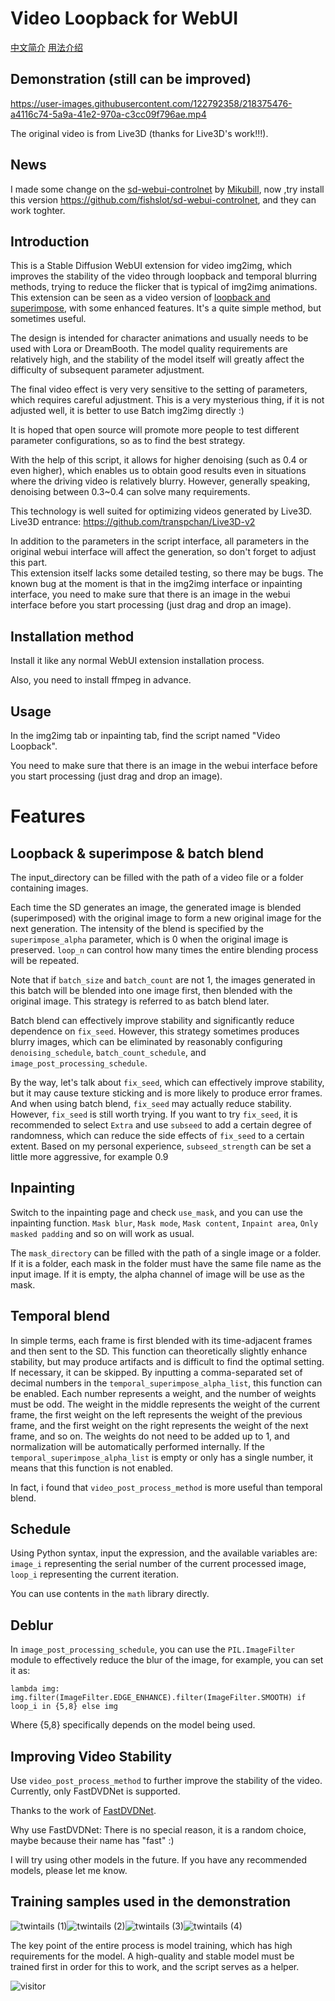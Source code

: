 # Video Loopback for WebUI

[中文简介](https://github.com/fishslot/video_loopback_for_webui/blob/main/README_zh.md)
[用法介绍](https://github.com/fishslot/video_loopback_for_webui/wiki)

## Demonstration (still can be improved)

https://user-images.githubusercontent.com/122792358/218375476-a4116c74-5a9a-41e2-970a-c3cc09f796ae.mp4

The original video is from Live3D (thanks for Live3D's work!!!).
## News
I made some change on the [sd-webui-controlnet](https://github.com/Mikubill/sd-webui-controlnet) by [Mikubill](https://github.com/Mikubill), now ,try install this version https://github.com/fishslot/sd-webui-controlnet, and they can work toghter.

## Introduction

This is a Stable Diffusion WebUI extension for video img2img, which improves the stability of the video through loopback and temporal blurring methods, 
trying to reduce the flicker that is typical of img2img animations. 
This extension can be seen as a video version of [loopback and superimpose](https://github.com/DiceOwl/StableDiffusionStuff/blob/main/loopback_superimpose.py), 
with some enhanced features. It's a quite simple method, but sometimes useful.

The design is intended for character animations and usually needs to be used with Lora or DreamBooth. 
The model quality requirements are relatively high, and the stability of the model itself will greatly affect the difficulty of subsequent parameter adjustment.

The final video effect is very very sensitive to the setting of parameters, which requires careful adjustment. 
This is a very mysterious thing, if it is not adjusted well, it is better to use Batch img2img directly :)

It is hoped that open source will promote more people to test different parameter configurations, so as to find the best strategy.

With the help of this script, it allows for higher denoising (such as 0.4 or even higher), which enables us to obtain good results even in situations where the driving video is relatively blurry. However, generally speaking, denoising between 0.3~0.4 can solve many requirements.

This technology is well suited for optimizing videos generated by Live3D. Live3D entrance: https://github.com/transpchan/Live3D-v2

In addition to the parameters in the script interface, all parameters in the original webui interface will affect the generation, so don't forget to adjust this part.
<br>
This extension itself lacks some detailed testing, so there may be bugs.
The known bug at the moment is that in the img2img interface or inpainting interface, you need to make sure that there is an image in the webui interface before you start processing (just drag and drop an image).



## Installation method

Install it like any normal WebUI extension installation process.

Also, you need to install ffmpeg in advance.

## Usage

In the img2img tab or inpainting tab, find the script named "Video Loopback".

You need to make sure that there is an image in the webui interface before you start processing (just drag and drop an image).

# Features
## Loopback & superimpose & batch blend
The input_directory can be filled with the path of a video file or a folder containing images.

Each time the SD generates an image, 
the generated image is blended (superimposed) with the original image to form a new original image for the next generation. 
The intensity of the blend is specified by the `superimpose_alpha` parameter, 
which is 0 when the original image is preserved. 
`loop_n` can control how many times the entire blending process will be repeated.

Note that if `batch_size` and `batch_count` are not 1, 
the images generated in this batch will be blended into one image first, then blended with the original image. 
This strategy is referred to as batch blend later.

Batch blend can effectively improve stability and significantly reduce dependence on `fix_seed`. 
However, this strategy sometimes produces blurry images, 
which can be eliminated by reasonably configuring `denoising_schedule`, `batch_count_schedule`, and `image_post_processing_schedule`.

By the way, let's talk about `fix_seed`, which can effectively improve stability, 
but it may cause texture sticking and is more likely to produce error frames. 
And when using batch blend, `fix_seed` may actually reduce stability. 
However, `fix_seed` is still worth trying. If you want to try `fix_seed`, 
it is recommended to select `Extra` and use `subseed` to add a certain degree of randomness, 
which can reduce the side effects of `fix_seed` to a certain extent. Based on my personal experience, 
`subseed_strength` can be set a little more aggressive, for example 0.9 

## Inpainting
Switch to the inpainting page and check `use_mask`, and you can use the inpainting function. 
`Mask blur`, `Mask mode`, `Mask content`, `Inpaint area`, `Only masked padding` and so on will work as usual.

The `mask_directory` can be filled with the path of a single image or a folder. 
If it is a folder, each mask in the folder must have the same file name as the input image.
If it is empty, the alpha channel of image will be use as the mask.

## Temporal blend
In simple terms, each frame is first blended with its time-adjacent frames and then sent to the SD. 
This function can theoretically slightly enhance stability, but may produce artifacts and is difficult to find the optimal setting. 
If necessary, it can be skipped. 
By inputting a comma-separated set of decimal numbers in the `temporal_superimpose_alpha_list`, this function can be enabled. 
Each number represents a weight, and the number of weights must be odd. 
The weight in the middle represents the weight of the current frame, 
the first weight on the left represents the weight of the previous frame, 
and the first weight on the right represents the weight of the next frame, and so on. 
The weights do not need to be added up to 1, and normalization will be automatically performed internally. 
If the `temporal_superimpose_alpha_list` is empty or only has a single number, it means that this function is not enabled.

In fact, i found that `video_post_process_method` is more useful than temporal blend.

## Schedule

Using Python syntax, input the expression, and the available variables are: `image_i` representing the serial number of the current processed image, 
`loop_i` representing the current iteration. 

You can use contents in the `math` library directly.

## Deblur
In `image_post_processing_schedule`, you can use the `PIL.ImageFilter` module to effectively reduce the blur of the image, for example, you can set it as:

```
lambda img: img.filter(ImageFilter.EDGE_ENHANCE).filter(ImageFilter.SMOOTH) if loop_i in {5,8} else img
```

Where {5,8} specifically depends on the model being used.

## Improving Video Stability

Use `video_post_process_method` to further improve the stability of the video. Currently, only FastDVDNet is supported.

Thanks to the work of [FastDVDNet](https://github.com/m-tassano/fastdvdnet).

Why use FastDVDNet: There is no special reason, it is a random choice, maybe because their name has "fast" :) 

I will try using other models in the future. If you have any recommended models, please let me know.

## Training samples used in the demonstration

![twintails (1)](https://user-images.githubusercontent.com/122792358/212681343-c0665891-6467-4bf2-a9d7-3deb1f72d1a9.png)![twintails (2)](https://user-images.githubusercontent.com/122792358/212681349-adf69c2c-0523-438c-ac13-c9ed1f09dffd.png)![twintails (3)](https://user-images.githubusercontent.com/122792358/212681351-12a437f4-d3b6-438a-a619-555aed1a82f3.png)![twintails (4)](https://user-images.githubusercontent.com/122792358/212681355-ef454e45-b349-4080-8245-9aac3b8f8126.png)


The key point of the entire process is model training, which has high requirements for the model. A high-quality and stable model must be trained first in order for this to work, and the script serves as a helper.

![visitor](https://count.getloli.com/get/@video_loopback)
